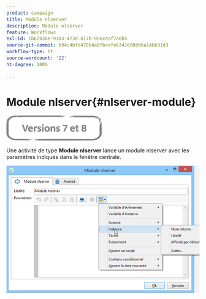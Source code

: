 ```yaml
---
product: campaign
title: Module nlserver
description: Module nlserver
feature: Workflows
exl-id: 1b62b36e-9103-473d-817b-956ceaf7a0b5
source-git-commit: b94c4bfd478b4a8fbcefe6341608dd6a14bb31d3
workflow-type: ht
source-wordcount: '22'
ht-degree: 100%

---
```


# Module nlserver{#nlserver-module}

![](../../assets/common.svg)

Une activité de type **Module nlserver** lance un module nlserver avec les paramètres indiqués dans la fenêtre centrale.

![](assets/nlserver_module_edit.png)
